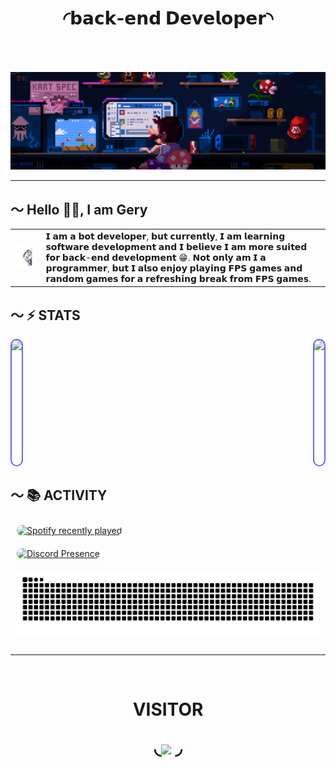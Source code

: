 <h1 align="center">
◜𝗯𝗮𝗰𝗸-𝗲𝗻𝗱 𝗗𝗲𝘃𝗲𝗹𝗼𝗽𝗲𝗿◝
</h1>

<p align="center">
  <img src="Assets/code.gif" alt="Hello" style="object-fit: cover; margin-top: 50px;">
</p>

---

<h2 align="left">
～ Hello 👋🏻, I am Gery 
</h2>

<table>
  <tr>
    <td>
      <img src="Assets/mythikore-anime-girl.gif" alt="Hello" style="object-fit: cover; width: 200px; border-radius: 10px;"/>
    </td>
    <td>
      𝗜 𝗮𝗺 𝗮 𝗯𝗼𝘁 𝗱𝗲𝘃𝗲𝗹𝗼𝗽𝗲𝗿, 𝗯𝘂𝘁 𝗰𝘂𝗿𝗿𝗲𝗻𝘁𝗹𝘆, 𝗜 𝗮𝗺 𝗹𝗲𝗮𝗿𝗻𝗶𝗻𝗴 𝘀𝗼𝗳𝘁𝘄𝗮𝗿𝗲 𝗱𝗲𝘃𝗲𝗹𝗼𝗽𝗺𝗲𝗻𝘁 𝗮𝗻𝗱 𝗜 𝗯𝗲𝗹𝗶𝗲𝘃𝗲 𝗜 𝗮𝗺 𝗺𝗼𝗿𝗲 𝘀𝘂𝗶𝘁𝗲𝗱 𝗳𝗼𝗿 𝗯𝗮𝗰𝗸-𝗲𝗻𝗱 𝗱𝗲𝘃𝗲𝗹𝗼𝗽𝗺𝗲𝗻𝘁 😁.        𝗡𝗼𝘁 𝗼𝗻𝗹𝘆 𝗮𝗺 𝗜 𝗮 𝗽𝗿𝗼𝗴𝗿𝗮𝗺𝗺𝗲𝗿, 𝗯𝘂𝘁 𝗜 𝗮𝗹𝘀𝗼 𝗲𝗻𝗷𝗼𝘆 𝗽𝗹𝗮𝘆𝗶𝗻𝗴 𝗙𝗣𝗦 𝗴𝗮𝗺𝗲𝘀 𝗮𝗻𝗱 𝗿𝗮𝗻𝗱𝗼𝗺 𝗴𝗮𝗺𝗲𝘀 𝗳𝗼𝗿 𝗮 𝗿𝗲𝗳𝗿𝗲𝘀𝗵𝗶𝗻𝗴 𝗯𝗿𝗲𝗮𝗸 𝗳𝗿𝗼𝗺 𝗙𝗣𝗦 𝗴𝗮𝗺𝗲𝘀.
    </td>
  </tr>
</table>

<h2 align="left">
～ ⚡ STATS
</h2>

<div style="display: flex; align-items: center; justify-content: space-between;">
  <img src="https://github-readme-stats.vercel.app/api/top-langs/?username=rainner9&theme=tokyonight&hide_border=false&include_all_commits=true&count_private=true&layout=compact" style="border: 2px solid #6366F1; border-radius: 10px; height: 200px;"/>
  <img src="https://github-readme-stats.vercel.app/api?username=rainner9&theme=tokyonight&hide_border=false&include_all_commits=true&count_private=true" style="border: 2px solid #6366F1; border-radius: 10px; height: 200px;"/>
</div>

<h2 align="left">
～ 📚 ACTIVITY
</h2>

<div style="align-items: center; justify-content: space-between;">
  <div style="padding: 10px;">
    <a href="https://open.spotify.com/user/kdmapper.exe">
      <img src="https://spotify-recently-played-readme.vercel.app/api?user=2sqedz98t0t3e2vtbvo2646vs&unique={true|1|on|yes}" alt="Spotify recently played" style="border-radius: 10px;" />
    </a>
  </div>
  
  <div style="padding: 10px;">
    <a href="https://discord.com/users/746523440608968799">
      <img src="https://lanyard.cnrad.dev/api/746523440608968799" alt="Discord Presence" style="border-radius: 10px;" />
    </a>
  </div>

  <div style="padding: 10px;">
    <img src="https://raw.githubusercontent.com/m1ndfr/m1ndfr/output/snake.svg" alt="Snake animation" />
  </div>
</div>

---
<br>

<h1 align="center">
VISITOR
<br>

◟<img align="cener" src="https://profile-counter.glitch.me/m1ndfr/count.svg?"/> ◞
</h1>
